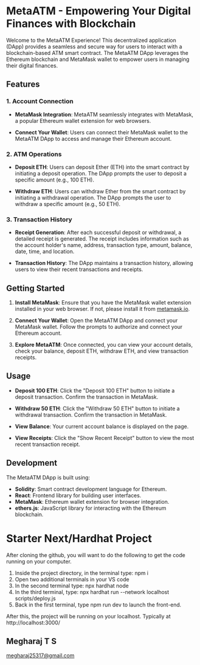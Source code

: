 # MetaATM - Empowering Your Digital Finances with Blockchain

Welcome to the MetaATM Experience! This decentralized application (DApp) provides a seamless and secure way for users to interact with a blockchain-based ATM smart contract. The MetaATM DApp leverages the Ethereum blockchain and MetaMask wallet to empower users in managing their digital finances.

## Features

### 1. Account Connection

- **MetaMask Integration**: MetaATM seamlessly integrates with MetaMask, a popular Ethereum wallet extension for web browsers.

- **Connect Your Wallet**: Users can connect their MetaMask wallet to the MetaATM DApp to access and manage their Ethereum account.

### 2. ATM Operations

- **Deposit ETH**: Users can deposit Ether (ETH) into the smart contract by initiating a deposit operation. The DApp prompts the user to deposit a specific amount (e.g., 100 ETH).

- **Withdraw ETH**: Users can withdraw Ether from the smart contract by initiating a withdrawal operation. The DApp prompts the user to withdraw a specific amount (e.g., 50 ETH).

### 3. Transaction History

- **Receipt Generation**: After each successful deposit or withdrawal, a detailed receipt is generated. The receipt includes information such as the account holder's name, address, transaction type, amount, balance, date, time, and location.

- **Transaction History**: The DApp maintains a transaction history, allowing users to view their recent transactions and receipts.

## Getting Started

1. **Install MetaMask**: Ensure that you have the MetaMask wallet extension installed in your web browser. If not, please install it from [metamask.io](https://metamask.io/).

2. **Connect Your Wallet**: Open the MetaATM DApp and connect your MetaMask wallet. Follow the prompts to authorize and connect your Ethereum account.

3. **Explore MetaATM**: Once connected, you can view your account details, check your balance, deposit ETH, withdraw ETH, and view transaction receipts.

## Usage

- **Deposit 100 ETH**: Click the "Deposit 100 ETH" button to initiate a deposit transaction. Confirm the transaction in MetaMask.

- **Withdraw 50 ETH**: Click the "Withdraw 50 ETH" button to initiate a withdrawal transaction. Confirm the transaction in MetaMask.

- **View Balance**: Your current account balance is displayed on the page.

- **View Receipts**: Click the "Show Recent Receipt" button to view the most recent transaction receipt.

## Development

The MetaATM DApp is built using:

- **Solidity**: Smart contract development language for Ethereum.
- **React**: Frontend library for building user interfaces.
- **MetaMask**: Ethereum wallet extension for browser integration.
- **ethers.js**: JavaScript library for interacting with the Ethereum blockchain.

# Starter Next/Hardhat Project

After cloning the github, you will want to do the following to get the code running on your computer.

1. Inside the project directory, in the terminal type: npm i
2. Open two additional terminals in your VS code
3. In the second terminal type: npx hardhat node
4. In the third terminal, type: npx hardhat run --network localhost scripts/deploy.js
5. Back in the first terminal, type npm run dev to launch the front-end.

After this, the project will be running on your localhost. 
Typically at http://localhost:3000/

## Megharaj T S

megharaj25317@gmail.com
